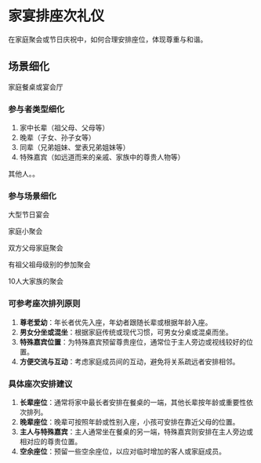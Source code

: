 

# 家宴排座次礼仪

在家庭聚会或节日庆祝中，如何合理安排座位，体现尊重与和谐。

## 场景细化

家庭餐桌或宴会厅

### 参与者类型细化

1. 家中长辈（祖父母、父母等）
1. 晚辈（子女、孙子女等）
1. 同辈（兄弟姐妹、堂表兄弟姐妹等）
1. 特殊嘉宾（如远道而来的亲戚、家族中的尊贵人物等）

其他人。。

### 参与场景细化

大型节日宴会

家庭小聚会

双方父母家庭聚会

有祖父祖母级别的参加聚会

10人大家族的聚会

### 可参考座次排列原则

1. **尊老爱幼**：年长者优先入座，年幼者跟随长辈或根据年龄入座。
1. **男女分坐或混坐**：根据家庭传统或现代习惯，可男女分桌或混桌而坐。
1. **特殊嘉宾位置**：为特殊嘉宾预留尊贵座位，通常位于主人旁边或视线较好的位置。
1. **方便交流与互动**：考虑家庭成员间的互动，避免将关系疏远者安排相邻。

### 具体座次安排建议

1. **长辈座位**：通常将家中最长者安排在餐桌的一端，其他长辈按年龄或重要性依次排列。
1. **晚辈座位**：晚辈可按照年龄或性别入座，小孩可安排在靠近父母的位置。
1. **主人与特殊嘉宾**：主人通常坐在餐桌的另一端，特殊嘉宾则安排在主人旁边或相对应的尊贵位置。
1. **空余座位**：预留一些空余座位，以应对临时增加的客人或家庭成员。
